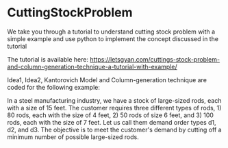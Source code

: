 # CuttingStockProblem
We take you through a tutorial to understand cutting stock problem with a simple example and use python to implement the concept discussed in the tutorial 

The tutorial is available here: https://letsgyan.com/cuttings-stock-problem-and-column-generation-technique-a-tutorial-with-example/

Idea1, Idea2, Kantorovich Model and Column-generation technique are coded for the following example:

In a steel manufacturing industry, we have a stock of large-sized rods, each with a size of 15 feet. The customer requires three different types of rods, 1) 80 rods, each with the size of 4 feet, 2) 50 rods of size 6 feet, and 3) 100 rods, each with the size of 7 feet. Let us call them demand order types d1, d2, and d3. The objective is to meet the customer's demand by cutting off a minimum number of possible large-sized rods. 


